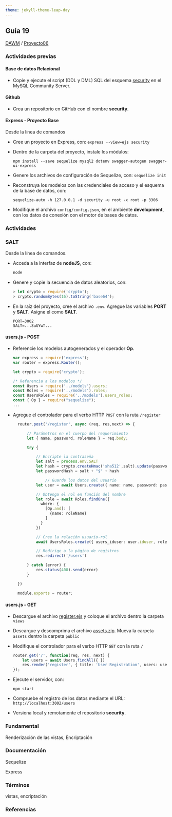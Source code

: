 ```yaml
---
theme: jekyll-theme-leap-day
---
```


## Guía 19

[DAWM](/DAWM/) / [Proyecto06](/DAWM/proyectos/2023/proyecto06)

### Actividades previas

#### Base de datos Relacional

* Copie y ejecute el script (DDL y DML) SQL del esquema [security](recursos/security.sql) en el MySQL Community Server.

#### Github

* Crea un repositorio en GitHub con el nombre **security**.

#### Express - Proyecto Base

Desde la línea de comandos

* Cree un proyecto en Express, con: `express --view=ejs security`
* Dentro de la carpeta del proyecto, instale los módulos: 

  ```
  npm install --save sequelize mysql2 dotenv swagger-autogen swagger-ui-express
  ```

* Genere los archivos de configuración de Sequelize, con: `sequelize init`
* Reconstruya los modelos con las credenciales de acceso y el esquema de la base de datos, con: 

  ```
  sequelize-auto -h 127.0.0.1 -d security -u root -x root -p 3306
  ```

* Modifique el archivo `config/config.json`, en el ambiente **development**, con los datos de conexión con el motor de bases de datos.

### Actividades


### SALT

Desde la línea de comandos.

* Acceda a la interfaz de **nodeJS**, con:
  
  ```typescript
  node
  ```

* Genere y copie la secuencia de datos aleatorios, con:

  ```typescript
  > let crypto = require('crypto');
  > crypto.randomBytes(16).toString('base64');
  ```

* En la raíz del proyecto, cree el archivo `.env`. Agregue las variables **PORT** y **SALT**. Asigne el  como **SALT**.

  ```
  PORT=3002
  SALT=...8uUYwT...
  ```

#### users.js - POST

* Referencie los modelos autogenerados y el operador **Op**.

  ```typescript
  var express = require('express');
  var router = express.Router();

  let crypto = require('crypto');

  /* Referencia a los modelos */
  const Users = require('../models').users;
  const Roles = require('../models').roles;
  const UsersRoles = require('../models').users_roles;
  const { Op } = require("sequelize");
  ...
  ```

* Agregue el controlador para el verbo HTTP `POST` con la ruta `/register` 

  ```typescript
	router.post('/register', async (req, res,next) => {

		// Parámetros en el cuerpo del requerimiento
		let { name, password, roleName } = req.body;

		try {

			// Encripte la contraseña
			let salt = process.env.SALT
			let hash = crypto.createHmac('sha512',salt).update(password).digest("base64");
			let passwordHash = salt + "$" + hash

				// Guarde los datos del usuario
			let user = await Users.create({ name: name, password: passwordHash })

			// Obtenga el rol en función del nombre
			let role = await Roles.findOne({ 
			  where: { 
			    [Op.and]: [
			      {name: roleName}
			    ]
			  } 
			})

			// Cree la relación usuario-rol
			await UsersRoles.create({ users_iduser: user.iduser, roles_idrole: role.idrole })

			// Redirige a la página de registros
			res.redirect('/users')

		} catch (error) {
			res.status(400).send(error)
		}

	})

	module.exports = router;
  ```

#### users.js - GET

* Descargue el archivo [register.ejs](recursos/register.ejs) y coloque el archivo dentro la carpeta `views`

* Descargue y descomprima el archivo [assets.zip](recursos/assets.zip). Mueva la carpeta `assets` dentro la carpeta `public`

* Modifique el controlador para el verbo HTTP `GET` con la ruta `/` 

  ```typescript
  router.get('/', function(req, res, next) {
	  let users = await Users.findAll({ })
  	  res.render('register', { title: 'User Registration', users: users });
  });
  ```

* Ejecute el servidor, con:

  ```
  npm start
  ```

* Compruebe el registro de los datos mediante el URL: `http://localhost:3002/users`

* Versiona local y remotamente el repositorio **security**.

### Fundamental

Renderización de las vistas, Encriptación

### Documentación

Sequelize

Express

### Términos

vistas, encriptación

### Referencias
